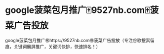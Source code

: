 # google菠菜包月推广🀄️9527nb.com🀄️菠菜广告投放

google菠菜包月推广㊗️https://9527nb.com㊗️菠菜广告投放（专注谷歌搜索留痕，关键词霸屏推广，关键词快排，快速排名！）